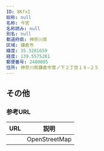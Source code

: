 ```yaml
---
ID: 8KfxI
総称: null
名称: 今宮
名称読み: null
別名: null
都道府県: 神奈川県
区域: 鎌倉市
緯度: 35.3281659
経度: 139.5575281
郵便番号: 2480005
住所: 神奈川県鎌倉市雪ノ下２丁目１８−２５
---
```


## その他

### 参考URL

| URL | 説明          |
| --- | ------------- |
|     | OpenStreetMap |

